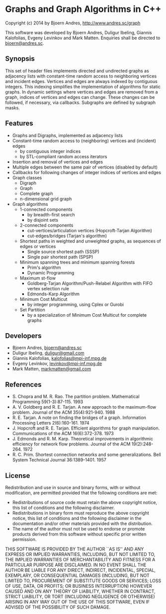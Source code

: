 Graphs and Graph Algorithms in C++
============

Copyright (c) 2014 by Bjoern Andres, http://www.andres.sc/graph

This software was developed by Bjoern Andres, Duligur Ibeling, Giannis Kalofolias, Evgeny Levinkov and Mark Matten.
Enquiries shall be directed to bjoern@andres.sc.

Synopsis
------------

This set of header files implements directed and undirected graphs as adjacency lists with constant-time random access to neighboring vertices and incident edges.
Vertices and edges are always indexed by contiguous integers.
This indexing simplifies the implementation of algorithms for static graphs.
In dynamic settings where vertices and edges are removed from a graph,
indices of vertices and edges can change.
These changes can be followed, if necessary, via callbacks.
Subgraphs are defined by subgraph masks.


Features
------------

- Graphs and Digraphs, implemented as adjacency lists
- Constant-time random access to (neighboring) vertices and (incident) edges 
   - by contiguous integer indices
   - by STL-compliant random access iterators
- Insertion and removal of vertices and edges
- Multiple edges between the same pair of vertices (disabled by default)
- Callbacks for following changes of integer indices of vertices and edges
- Graph classes
   - Digraph
   - Graph
   - Complete graph
   - n-dimensional grid graph
- Graph algorithms
   - 1-connected components
      * by breadth-first search 
      * by disjoint sets
   - 2-connected components
      * cut-vertices/articulation vertices (Hopcroft-Tarjan Algorithm)
      * cut-edges/bridges (Tarjan's algorithm)
   - Shortest paths in weighted and unweighted graphs, as sequences of edges or vertices
      * Single source shortest path (SSSP)
      * Single pair shortest path (SPSP)
   - Minimum spanning trees and minimum spanning forests
      * Prim's algorithm
      * Dynamic Programming
   - Maximum st-flow
      * Goldberg-Tarjan Algorithm/Push-Relabel Algorithm with FIFO vertex selection rule
      * Edmonds-Karp Algorithm
   - Minimum Cost Multicut 
      * by integer programming, using Cplex or Gurobi
   - Set Partition
      * by a specialization of Minimum Cost Multicut for complete graphs


Developers
------------

- Bjoern Andres, bjoern@andres.sc
- Duligur Ibeling, duligur@gmail.com
- Giannis Kalofolias, kalofolias@mpi-inf.mpg.de
- Evgeny Levinkov, levinkov@mpi-inf.mpg.de
- Mark Matten, markmatten@gmail.com


References
------------

- S. Chopra and M. R. Rao. The partition problem. Mathematical Programming 59(1-3):87-115. 1993
- A. V. Goldberg and R. E. Tarjan. A new approach to the maximum-flow problem. Journal of the ACM 35(4):921-940. 1988
- R. E. Tarjan. A note on finding the bridges of a graph. Information Processing Letters 2(6):160-161. 1974
- J. Hopcroft and R. E. Tarjan. Efficient algorithms for graph manipulation. Communications of the ACM 16(6):372-378. 1973
- J. Edmonds and R. M. Karp. Theoretical improvements in algorithmic efficiency for network flow problems. Journal of the ACM 19(2):248-264. 1972
- R. C. Prim. Shortest connection networks and some generalizations. Bell System Technical Journal 36:1389-1401. 1957


License
------------

Redistribution and use in source and binary forms, with or without
modification, are permitted provided that the following conditions are met:

- Redistributions of source code must retain the above copyright notice,
  this list of conditions and the following disclaimer.
- Redistributions in binary form must reproduce the above copyright notice, 
  this list of conditions and the following disclaimer in the documentation
  and/or other materials provided with the distribution.
- The name of the author must not be used to endorse or promote products 
  derived from this software without specific prior written permission.

THIS SOFTWARE IS PROVIDED BY THE AUTHOR ``AS IS'' AND ANY EXPRESS OR IMPLIED 
WARRANTIES, INCLUDING, BUT NOT LIMITED TO, THE IMPLIED WARRANTIES OF 
MERCHANTABILITY AND FITNESS FOR A PARTICULAR PURPOSE ARE DISCLAIMED. IN NO 
EVENT SHALL THE AUTHOR BE LIABLE FOR ANY DIRECT, INDIRECT, INCIDENTAL,
SPECIAL, EXEMPLARY, OR CONSEQUENTIAL DAMAGES (INCLUDING, BUT NOT LIMITED TO,
PROCUREMENT OF SUBSTITUTE GOODS OR SERVICES; LOSS OF USE, DATA, OR PROFITS;
OR BUSINESS INTERRUPTION) HOWEVER CAUSED AND ON ANY THEORY OF LIABILITY, 
WHETHER IN CONTRACT, STRICT LIABILITY, OR TORT (INCLUDING NEGLIGENCE OR 
OTHERWISE) ARISING IN ANY WAY OUT OF THE USE OF THIS SOFTWARE, EVEN IF 
ADVISED OF THE POSSIBILITY OF SUCH DAMAGE.
